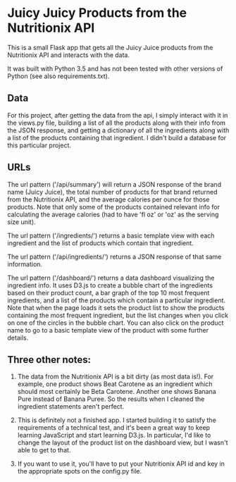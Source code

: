 # Juicy Juicy Products from the Nutritionix API

This is a small Flask app that gets all the Juicy Juice products from the Nutritionix API and interacts with the data.

It was built with Python 3.5 and has not been tested with other versions of Python (see also requirements.txt).

## Data
For this project, after getting the data from the api, I simply interact with it in the views.py file, building a list of all the products along with their info from the JSON response, and getting a dictionary of all the ingredients along with a list of the products containing that ingredient. I didn't build a database for this particular project.

## URLs
The url pattern ('/api/summary') will return a JSON response of the brand name (Juicy Juice), the total number of products for that brand returned from the Nutritionix API, and the average calories per ounce for those products. Note that only some of the products contained relevant info for calculating the average calories (had to have 'fl oz' or 'oz' as the serving size unit).

The url pattern ('/ingredients/') returns a basic template view with each ingredient and the list of products which contain that ingredient.

The url pattern ('/api/ingredients/') returns a JSON response of that same information.

The url pattern ('/dashboard/') returns a data dashboard visualizing the ingredient info. It uses D3.js to create a bubble chart of the ingredients based on their product count, a bar graph of the top 10 most frequent ingredients, and a list of the products which contain a particular ingredient. Note that when the page loads it sets the product list to show the products containing the most frequent ingredient, but the list changes when you click on one of the circles in the bubble chart. You can also click on the product name to go to a basic template view of the product with some further details.

## Three other notes:

1) The data from the Nutritionix API is a bit dirty (as most data is!). For example, one product shows Beat Carotene as an ingredient which should most certainly be Beta Carotene. Another one shows Banana Pure instead of Banana Puree. So the results when I cleaned the ingredient statements aren't perfect.

2) This is definitely not a finished app. I started building it to satisfy the requirements of a technical test, and it's been a great way to keep learning JavaScript and start learning D3.js. In particular, I'd like to change the layout of the product list on the dashboard view, but I wasn't able to get to that.

3) If you want to use it, you'll have to put your Nutritionix API id and key in the appropriate spots on the config.py file.
